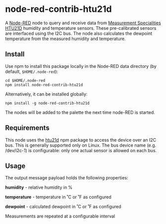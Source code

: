 node-red-contrib-htu21d
========================

A <a href="http://nodered.org" target="_new">Node-RED</a> node to query and receive data from 
[Measurement Specialities HTU21D](http://www.meas-spec.com/product/humidity/HTU21D.aspx) humidity and
temperature sensors. These pre-calibrated sensors are interfaced using the I2C bus. The node also calculates
the dewpoint temperature from the measured humidity and temperature.

Install
-------

Use npm to install this package locally in the Node-RED data directory (by default, `$HOME/.node-red`):

	cd $HOME/.node-red
	npm install node-red-contrib-htu21d

Alternatively, it can be installed globally:

    npm install -g node-red-contrib-htu21d

The nodes will be added to the palette the next time node-RED is started.

Requirements
------------

This node uses the [htu21d](https://www.npmjs.com/package/htu21d) npm package to access the device over an I2C bus.
This is generally supported only on Linux. The bus device name (e.g. /dev/i2c-1) is configurable: only one actual sensor
is allowed on each bus.

Usage
-----

The output message payload holds the following properties:

**humidity** - relative humidity in %

**temperature** - temperature in ˚C or ˚F as configured

**dewpoint** - calculated dewpoint in ˚C or ˚F as configured

Measurements are repeated at a configurable interval

